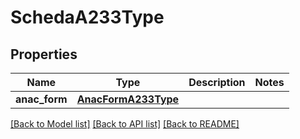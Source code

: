 # SchedaA233Type

## Properties
Name | Type | Description | Notes
------------ | ------------- | ------------- | -------------
**anac_form** | [**AnacFormA233Type**](AnacFormA233Type.md) |  | 

[[Back to Model list]](../README.md#documentation-for-models) [[Back to API list]](../README.md#documentation-for-api-endpoints) [[Back to README]](../README.md)

